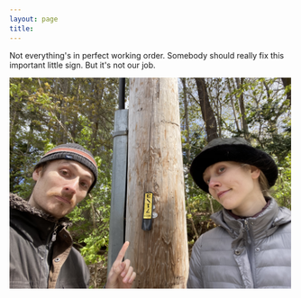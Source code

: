 ```yaml
---
layout: page
title: 
---
```


Not everything's in perfect working order. Somebody should really fix this important little sign.  But it's not our job.

<a  href="tackojebia/9.jpg">
<img src="tackojebia/9.jpg" width="500" class="centerimg"/>
</a>

